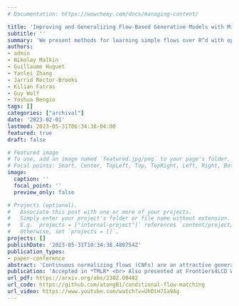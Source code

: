 ```yaml
---
# Documentation: https://wowchemy.com/docs/managing-content/

title: 'Improving and Generalizing Flow-Based Generative Models with Minibatch Optimal Transport'
subtitle: ''
summary: 'We present methods for learning simple flows over R^d with optimal transport conditional flow matching (OT-CFM). Training with this objective leads to imprved results on a variety of conditional and unconditional generation tasks, such as inferring single cell dynamics, unsupervised image translation, and Schrodinger bridge inference.'
authors:
- admin
- Nikolay Malkin
- Guillaume Huguet
- Yanlei Zhang
- Jarrid Rector-Brooks
- Kilian Fatras
- Guy Wolf
- Yoshua Bengio
tags: []
categories: ["archival"]
date: '2023-02-01'
lastmod: 2023-05-31T06:34:38-04:00
featured: true
draft: false

# Featured image
# To use, add an image named `featured.jpg/png` to your page's folder.
# Focal points: Smart, Center, TopLeft, Top, TopRight, Left, Right, BottomLeft, Bottom, BottomRight.
image:
  caption: ''
  focal_point: ''
  preview_only: false

# Projects (optional).
#   Associate this post with one or more of your projects.
#   Simply enter your project's folder or file name without extension.
#   E.g. `projects = ["internal-project"]` references `content/project/deep-learning/index.md`.
#   Otherwise, set `projects = []`.
projects: []
publishDate: '2023-05-31T10:34:38.480754Z'
publication_types:
- paper-conference
abstract: 'Continuous normalizing flows (CNFs) are an attractive generative modeling technique, but they have been held back by limitations in their simulation-based maximum likelihood training. We introduce the generalized conditional flow matching (CFM) technique, a family of simulation-free training objectives for CNFs. CFM features a stable regression objective like that used to train the stochastic flow in diffusion models but enjoys the efficient inference of deterministic flow models. In contrast to both diffusion models and prior CNF training algorithms, CFM does not require the source distribution to be Gaussian or require evaluation of its density. A variant of our objective is optimal transport CFM (OT-CFM), which creates simpler flows that are more stable to train and lead to faster inference, as evaluated in our experiments. Furthermore, OT-CFM is the first method to compute dynamic OT in a simulation-free way. Training CNFs with CFM improves results on a variety of conditional and unconditional generation tasks, such as inferring single cell dynamics, unsupervised image translation, and Schrödinger bridge inference.'
publication: 'Accepted in *TMLR* <br> Also presented at Frontiers4LCD Workshop @ ICML 2023'
url_pdf: https://arxiv.org/abs/2302.00482
url_code: https://github.com/atong01/conditional-flow-matching
url_video: https://www.youtube.com/watch?v=UhDtH7Ia9Ag
---
```

